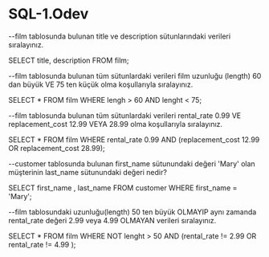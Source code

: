 # SQL-1.Odev
--film tablosunda bulunan title ve description sütunlarındaki verileri sıralayınız.

SELECT title, description
FROM film;

--film tablosunda bulunan tüm sütunlardaki verileri film uzunluğu (length) 60 dan büyük VE 75 ten küçük olma koşullarıyla sıralayınız.

SELECT *
FROM film
WHERE lengh > 60 AND lenght < 75;

--film tablosunda bulunan tüm sütunlardaki verileri rental_rate 0.99 VE replacement_cost 12.99 VEYA 28.99 olma koşullarıyla sıralayınız.

SELECT *
FROM film
WHERE rental_rate 0.99 AND (replacement_cost 12.99 OR replacement_cost 28.99);

--customer tablosunda bulunan first_name sütunundaki değeri 'Mary' olan müşterinin last_name sütunundaki değeri nedir?

SELECT first_name , last_name
FROM customer
WHERE first_name = 'Mary';

--film tablosundaki uzunluğu(length) 50 ten büyük OLMAYIP aynı zamanda rental_rate değeri 2.99 veya 4.99 OLMAYAN verileri sıralayınız.

SELECT *
FROM film
WHERE NOT lenght > 50 AND (rental_rate != 2.99 OR rental_rate != 4.99 );